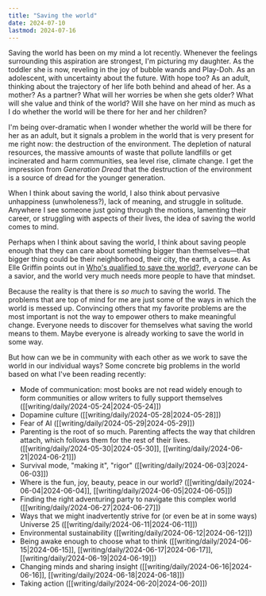 ```yaml
---
title: "Saving the world"
date: 2024-07-10
lastmod: 2024-07-16
---
```


Saving the world has been on my mind a lot recently. Whenever the feelings surrounding this aspiration are strongest, I'm picturing my daughter. As the toddler she is now, reveling in the joy of bubble wands and Play-Doh. As an adolescent, with uncertainty about the future. With hope too? As an adult, thinking about the trajectory of her life both behind and ahead of her. As a mother? As a partner? What will her worries be when she gets older? What will she value and think of the world? Will she have on her mind as much as I do whether the world will be there for her and her children?

I'm being over-dramatic when I wonder whether the world will be there for her as an adult, but it signals a problem in the world that is very present for me right now: the destruction of the environment. The depletion of natural resources, the massive amounts of waste that pollute landfills or get incinerated and harm communities, sea level rise, climate change. I get the impression from *Generation Dread* that the destruction of the environment is a source of dread for the younger generation. 

When I think about saving the world, I also think about pervasive unhappiness (unwholeness?), lack of meaning, and struggle in solitude. Anywhere I see someone just going through the motions, lamenting their career, or struggling with aspects of their lives, the idea of saving the world comes to mind.

Perhaps when I think about saving the world, I think about saving people enough that they can care about something bigger than themselves—that bigger thing could be their neighborhood, their city, the earth, a cause. As Elle Griffin points out in [Who's qualified to save the world?](https://www.elysian.press/p/who-is-qualified-to-save-the-world), *everyone* can be a savior, and the world very much needs more people to have that mindset.

Because the reality is that there is *so much* to saving the world. The problems that are top of mind for me are just some of the ways in which the world is messed up. Convincing others that my favorite problems are the most important is not the way to empower others to make meaningful change. Everyone needs to discover for themselves what saving the world means to them. Maybe everyone is already working to save the world in some way.

But how can we be in community with each other as we work to save the world in our individual ways? Some concrete big problems in the world based on what I've been reading recently:

- Mode of communication: most books are not read widely enough to form communities or allow writers to fully support themselves ([[writing/daily/2024-05-24|2024-05-24]])
- Dopamine culture ([[writing/daily/2024-05-28|2024-05-28]])
- Fear of AI ([[writing/daily/2024-05-29|2024-05-29]])
- Parenting is the root of so much. Parenting affects the way that children attach, which follows them for the rest of their lives. ([[writing/daily/2024-05-30|2024-05-30]], [[writing/daily/2024-06-21|2024-06-21]])
- Survival mode, "making it", "rigor" ([[writing/daily/2024-06-03|2024-06-03]])
- Where is the fun, joy, beauty, peace in our world? ([[writing/daily/2024-06-04|2024-06-04]], [[writing/daily/2024-06-05|2024-06-05]])
- Finding the right adventuring party to navigate this complex world ([[writing/daily/2024-06-27|2024-06-27]])
- Ways that we might inadvertently strive for (or even be at in some ways) Universe 25 ([[writing/daily/2024-06-11|2024-06-11]])
- Environmental sustainability ([[writing/daily/2024-06-12|2024-06-12]])
- Being awake enough to choose what to think ([[writing/daily/2024-06-15|2024-06-15]], [[writing/daily/2024-06-17|2024-06-17]], [[writing/daily/2024-06-19|2024-06-19]])
- Changing minds and sharing insight ([[writing/daily/2024-06-16|2024-06-16]], [[writing/daily/2024-06-18|2024-06-18]])
- Taking action ([[writing/daily/2024-06-20|2024-06-20]])

